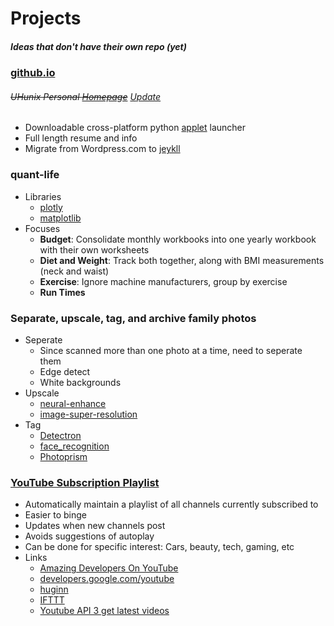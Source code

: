 # Projects
##### Ideas that don't have their own repo (yet)

### [github.io](https://allthroughthenight.github.io)
###### ~~UHunix Personal [Homepage](http://hawaii.edu/askus/694)~~ [Update](https://github.com/allthroughthenight/projects/tree/master/misc/uh-ssh.png)
* Downloadable cross-platform python [applet](https://github.com/allthroughthenight/projects/tree/master/applets) launcher
* Full length resume and info
* Migrate from Wordpress.com to [jeykll](https://import.jekyllrb.com/docs/wordpressdotcom/)

### quant-life
* Libraries
	* [plotly](https://plot.ly/)
	* [matplotlib](https://matplotlib.org/)
* Focuses
	* **Budget**: Consolidate monthly workbooks into one yearly workbook with their own worksheets
	* **Diet and Weight**: Track both together, along with BMI measurements (neck and waist)
	* **Exercise**: Ignore machine manufacturers, group by exercise
	* **Run Times**

### Separate, upscale, tag, and archive family photos
* Seperate
	* Since scanned more than one photo at a time, need to seperate them
	* Edge detect
	* White backgrounds
* Upscale
	* [neural-enhance](https://github.com/alexjc/neural-enhance)
	* [image-super-resolution](https://github.com/idealo/image-super-resolution)
* Tag
	* [Detectron](https://github.com/facebookresearch/Detectron)
	* [face_recognition](https://github.com/ageitgey/face_recognition)
	* [Photoprism](https://github.com/photoprism/photoprism)

### [YouTube Subscription Playlist](https://github.com/Elijas/auto-youtube-subscription-playlist-2)
* Automatically maintain a playlist of all channels currently subscribed to
* Easier to binge
* Updates when new channels post
* Avoids suggestions of autoplay
* Can be done for specific interest: Cars, beauty, tech, gaming, etc
* Links
	* [Amazing Developers On YouTube](https://github.com/ErikCH/DevYouTubeList)
	* [developers.google.com/youtube](https://developers.google.com/youtube)
	* [huginn](https://github.com/huginn/huginn)
	* [IFTTT](https://ifttt.com/)
	* [Youtube API 3 get latest videos](https://stackoverflow.com/questions/32074112/youtube-api-3-get-latest-videos)
